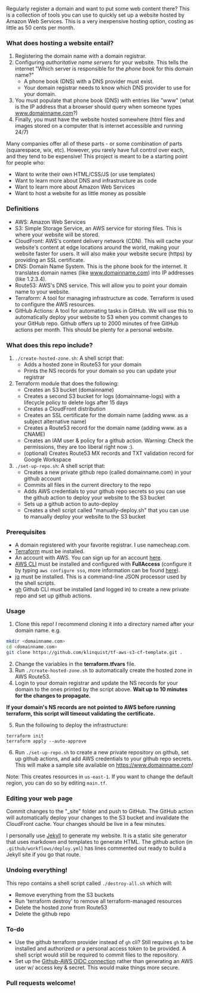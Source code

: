 Regularly register a domain and want to put some web content there?  This is a collection of tools you can use to quickly set up a website hosted by Amazon Web Services.    This is a very inexpensive hosting option, costing as little as 50 cents per month.

### What does hosting a website entail?

1. Registering the domain name with a domain registrar.
2. Configuring *authoritative name servers* for your website.  This tells the internet "Which server is responsible for the *phone book* for this domain name?"  
    * A phone book (DNS) with a DNS provider must exist.
    * Your domain registrar needs to know which DNS provider to use for your domain.
3. You must populate that phone book (DNS) with entries like "www" (what is the IP address that a browser should query when someone types www.domainname.com?)
4. Finally, you must have the website hosted somewhere (html files and images stored on a computer that is internet accessible and running 24/7)

Many companies offer all of these parts - or some combination of parts (squarespace, wix, etc).  However, you rarely have full control over each, and they tend to be expensive!  This project is meant to be a starting point for people who:
* Want to write their own HTML/CSS/JS (or use templates)
* Want to learn more about DNS and infrastructure as code
* Want to learn more about Amazon Web Services
* Want to host a website for as little money as possible
  


### Definitions
* AWS: Amazon Web Services
* S3: Simple Storage Service, an AWS service for storing files.  This is where your website will be stored.
* CloudFront: AWS's content delivery network (CDN).   This will cache your website's content at edge locations around the world, making your website faster for users.  It will also make your website secure (https) by providing an SSL certificate.
* DNS: Domain Name System.  This is the phone book for the internet.  It translates domain names (like www.domainname.com) into IP addresses (like 1.2.3.4).
* Route53: AWS's DNS service.  This will allow you to point your domain name to your website.
* Terraform: A tool for managing infrastructure as code.  Terraform is used to configure the AWS resources.
* GitHub Actions: A tool for automating tasks in GitHub.  We will use this to automatically deploy your website to S3 when you commit changes to your GitHub repo.  Github offers up to 2000 minutes of free GitHub actions per month.  This should be plenty for a personal website.





### What does this repo include?

1. `./create-hosted-zone.sh`: A shell script that:
   * Adds a hosted zone in Route53 for your domain
   * Prints the NS records for your domain so you can update your registrar
2. Terraform module that does the following:
   * Creates an S3 bucket (domainname)
   * Creates a second S3 bucket for logs (domainname-logs) with a lifecycle policy to delete logs after 15 days
   * Creates a CloudFront distribution
   * Creates an SSL certificate for the domain name (adding www. as a subject alternative name)
   * Creates a Route53 record for the domain name (adding www. as a CNAME)
   * Creates an IAM user & policy for a github action.  Warning: Check the permissions, they are too liberal right now :).
   * (optional) Creates Route53 MX records and TXT validation record for Google Workspace
3. `./set-up-repo.sh`: A shell script that:
   * Creates a new private github repo (called domainname.com) in your github account
   * Commits all files in the current directory to the repo
   * Adds AWS credentials to your github repo secrets so you can use the github action to deploy your website to the S3 bucket
   * Sets up a github action to auto-deploy
   * Creates a shell script called "manually-deploy.sh" that you can use to manually deploy your website to the S3 bucket



### Prerequisites

* A domain registered with your favorite registrar.  I use namecheap.com.
* [Terraform](https://developer.hashicorp.com/terraform/tutorials/aws-get-started/install-cli) must be installed.
* An account with AWS.  You can sign up for an account [here](https://portal.aws.amazon.com/billing/signup).
* [AWS CLI](https://docs.aws.amazon.com/cli/latest/userguide/install-cliv2.html) must be installed and configured with **FullAccess** (configure it by typing `aws configure sso`, more information can be found [here](https://docs.aws.amazon.com/cli/latest/userguide/getting-started-quickstart.html#getting-started-quickstart-new-command)).
* [jq](https://jqlang.github.io/jq/) must be installed. This is a command-line JSON processor used by the shell scripts.
* [gh](https://cli.github.com) Github CLI must be installed (and logged in) to create a new private repo and set up github actions.


### Usage

1. Clone this repo! I recommend cloning it into a directory named after your domain name.  e.g. 
```bash
mkdir <domainname.com>
cd <domainname.com>
git clone https://github.com/klinquist/tf-aws-s3-cf-template.git .
```
2. Change the variables in the **terraform.tfvars** file.
3. Run `./create-hosted-zone.sh` to automatically create the hosted zone in AWS Route53.
4. Login to your domain registrar and update the NS records for your domain to the ones printed by the script above.  **Wait up to 10 minutes for the changes to propagate.**
  
**If your domain's NS records are not pointed to AWS before running terraform, this script will timeout validating the certificate.**

5. Run the following to deploy the infrastructure:
```
terraform init
terraform apply --auto-approve
```

6. Run `./set-up-repo.sh` to create a new private repository on github, set up github actions, and add AWS credentials to your github repo secrets.   This will make a sample site available on https://www.domainname.com!  


Note: This creates resources in `us-east-1`.  If you want to change the default region, you can do so by editing `main.tf`.


### Editing your web page

Commit changes to the "_site" folder and push to GitHub.  The GitHub action will automatically deploy your changes to the S3 bucket and invalidate the CloudFront cache.  Your changes should be live in a few minutes.

I personally use [Jekyll](https://jekyllrb.com/) to generate my website. It is a static site generator that uses markdown and templates to generate HTML.  The github action (in `.github/workflows/deploy.yml`) has lines commented out ready to build a Jekyll site if you go that route.

### Undoing everything!

This repo contains a shell script called `./destroy-all.sh` which will:
* Remove everything from the S3 buckets
* Run 'terraform destroy' to remove all terraform-managed resources
* Delete the hosted zone from Route53
* Delete the github repo


### To-do

* Use the github terraform provider instead of `gh` cli?  Still requires `gh` to be installed and authorized *or* a personal access token to be provided.   A shell script would still be required to commit files to the repository.
* Set up the [Github-AWS OIDC connection](https://docs.github.com/en/actions/deployment/security-hardening-your-deployments/configuring-openid-connect-in-amazon-web-services) rather than generating an AWS user w/ access key & secret.  This would make things more secure.

### Pull requests welcome!